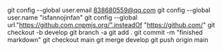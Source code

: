 git config --global user.email 838680559@qq.com
git config --global user.name "isfannojinfan"
git config --global url."https://github.com.cnpmjs.org/".insteadOf "https://github.com/"
git checkout -b develop
git branch -a
git add .
git commit -m "finished markdown"
git checkout main
git merge develop
git push origin main
